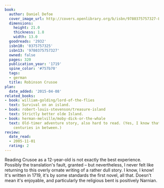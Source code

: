 ```yaml
---
book:
  author: Daniel Defoe
  cover_image_url: http://covers.openlibrary.org/b/isbn/9780375757327-L.jpg
  dimensions:
    height: 21.0
    thickness: 1.8
    width: 13.0
  goodreads: '2932'
  isbn10: '0375757325'
  isbn13: '9780375757327'
  owned: false
  pages: 320
  publication_year: '1719'
  spine_color: '#757b70'
  tags:
  - german
  title: Robinson Crusoe
plan:
  date_added: '2015-04-08'
related_books:
- book: william-golding/lord-of-the-flies
  text: Survival on an island.
- book: robert-louis-stevenson/treasure-island
  text: Strictly better olde Island.
- book: herman-melville/moby-dick-or-the-whale
  text: Old-timer adventure story, also hard to read. (Yes, I know that there are
    centuries in between.)
review:
  date_read:
  - 2005-11-01
  rating: 2
---
```


Reading Crusoe as a 12-year-old is not exactly the best experience. Possibly the translation's fault, granted – but
nevertheless, I never felt like returning to this overly ornate writing of a rather dull story. I know, I know! It's
written in 1719, it's by some standards the first novel, all that. Doesn't mean it's enjoyable, and particularly the
religious bent is positively Narnian.
